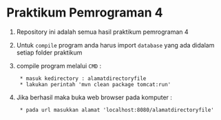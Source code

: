 # Praktikum Pemrograman 4 #

1. Repository ini adalah semua hasil praktikum pemrograman 4 

2. Untuk `compile` program anda harus import `database` yang ada didalam setiap folder praktikum

3. compile program melalui `CMD` :

		* masuk kedirectory : alamatdirectoryfile
		* lakukan perintah 'mvn clean package tomcat:run'

4. Jika berhasil maka buka web browser pada komputer :

		* pada url masukkan alamat 'localhost:8080/alamatdirectoryfile'